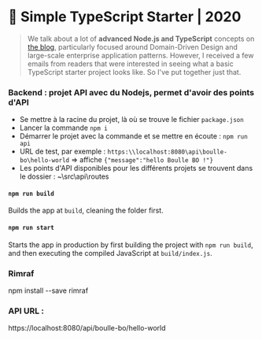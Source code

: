 # 🧰 Simple TypeScript Starter | 2020

> We talk about a lot of **advanced Node.js and TypeScript** concepts on [the blog](https://khalilstemmler.com), particularly focused around Domain-Driven Design and large-scale enterprise application patterns. However, I received a few emails from readers that were interested in seeing what a basic TypeScript starter project looks like. So I've put together just that.

### Backend : projet API avec du Nodejs, permet d'avoir des points d'API

- Se mettre à la racine du projet, là où se trouve le fichier ```package.json```
- Lancer la commande ```npm i```
- Démarrer le projet avec la commande et se mettre en écoute : ```npm run api```
- URL de test, par exemple : ```https:\\localhost:8080\api\boulle-bo\hello-world``` => affiche ```{"message":"hello Boulle BO !"}```
- Les points d'API disponibles pour les différents projets se trouvent dans le dossier : ~\src\api\routes

#### `npm run build`

Builds the app at `build`, cleaning the folder first.

#### `npm run start`

Starts the app in production by first building the project with `npm run build`, and then executing the compiled JavaScript at `build/index.js`.

### Rimraf
npm install --save rimraf

### API URL : 
https://localhost:8080/api/boulle-bo/hello-world